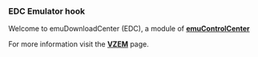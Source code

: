 ### EDC Emulator hook

Welcome to emuDownloadCenter (EDC), a module of [**emuControlCenter**](https://github.com/PhoenixInteractiveNL/emuControlCenter/wiki/)

For more information visit the [**VZEM**](https://github.com/PhoenixInteractiveNL/emuDownloadCenter/wiki/Emulator-vzem#menu) page.
